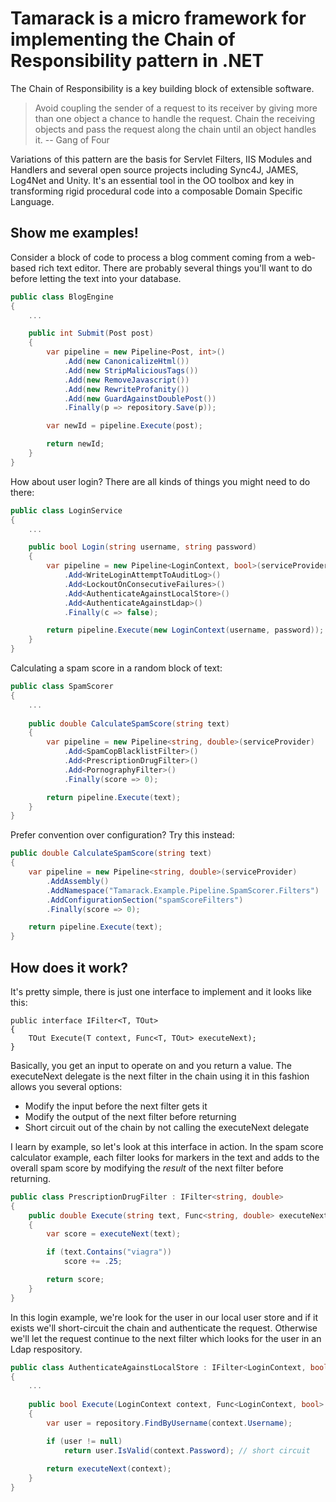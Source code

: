 Tamarack is a micro framework for implementing the Chain of Responsibility pattern in .NET
=================================================================================================

The Chain of Responsibility is a key building block of extensible software.

>Avoid coupling the sender of a request to its receiver by giving more than one object a 
>chance to handle the request. Chain the receiving objects and pass the request along the 
>chain until an object handles it. -- Gang of Four

Variations of this pattern are the basis for Servlet Filters, IIS Modules and Handlers and several open source projects including Sync4J, JAMES, Log4Net and Unity. It's an essential tool in the OO toolbox and key in transforming rigid procedural code into a composable Domain Specific Language.

Show me examples!
-----------
Consider a block of code to process a blog comment coming from a web-based rich text editor. There are
probably several things you'll want to do before letting the text into your database. 

```c#
public class BlogEngine
{
	...

	public int Submit(Post post)
	{
		var pipeline = new Pipeline<Post, int>()
			.Add(new CanonicalizeHtml())
			.Add(new StripMaliciousTags())
			.Add(new RemoveJavascript())
			.Add(new RewriteProfanity())
			.Add(new GuardAgainstDoublePost())
			.Finally(p => repository.Save(p));

		var newId = pipeline.Execute(post);

		return newId;
	}
}
```

How about user login? There are all kinds of things you might need to do there:

```c#
public class LoginService
{
	...

	public bool Login(string username, string password)
	{
		var pipeline = new Pipeline<LoginContext, bool>(serviceProvider)
			.Add<WriteLoginAttemptToAuditLog>()
			.Add<LockoutOnConsecutiveFailures>()
			.Add<AuthenticateAgainstLocalStore>()
			.Add<AuthenticateAgainstLdap>()
			.Finally(c => false);

		return pipeline.Execute(new LoginContext(username, password));
	}
}
```

Calculating a spam score in a random block of text:

```c#
public class SpamScorer
{
	...
	
	public double CalculateSpamScore(string text)
	{
		var pipeline = new Pipeline<string, double>(serviceProvider)
			.Add<SpamCopBlacklistFilter>()
			.Add<PrescriptionDrugFilter>()
			.Add<PornographyFilter>()
			.Finally(score => 0);

		return pipeline.Execute(text);
	}
}
```
	
Prefer convention over configuration? Try this instead:

```c#
public double CalculateSpamScore(string text)
{
	var pipeline = new Pipeline<string, double>(serviceProvider)
		.AddAssembly()
		.AddNamespace("Tamarack.Example.Pipeline.SpamScorer.Filters")
		.AddConfigurationSection("spamScoreFilters")
		.Finally(score => 0);

	return pipeline.Execute(text);
}
```

How does it work?
-----------

It's pretty simple, there is just one interface to implement and it looks like this:

	public interface IFilter<T, TOut>
	{
		TOut Execute(T context, Func<T, TOut> executeNext);
	}

Basically, you get an input to operate on and you return a value. The executeNext delegate 
is the next filter in the chain using it in this fashion allows you several options:

 * Modify the input before the next filter gets it
 * Modify the output of the next filter before returning
 * Short circuit out of the chain by not calling the executeNext delegate

I learn by example, so let's look at this interface in action. In the spam score calculator 
example, each filter looks for markers in the text and adds to the overall spam score by
modifying the _result_ of the next filter before returning.

```c#
public class PrescriptionDrugFilter : IFilter<string, double>
{
	public double Execute(string text, Func<string, double> executeNext)
	{
		var score = executeNext(text);

		if (text.Contains("viagra"))
			score += .25;

		return score;
	}
}
```

In this login example, we're look for the user in our local user store and if it exists 
we'll short-circuit the chain and authenticate the request. Otherwise we'll let the request 
continue to the next filter which looks for the user in an Ldap respository.

```c#
public class AuthenticateAgainstLocalStore : IFilter<LoginContext, bool>
{
	...
	
	public bool Execute(LoginContext context, Func<LoginContext, bool> executeNext)
	{
		var user = repository.FindByUsername(context.Username);

		if (user != null)
			return user.IsValid(context.Password); // short circuit
		
		return executeNext(context);
	}
}
```
